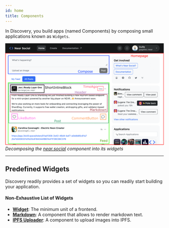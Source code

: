 ```yaml
---
id: home
title: Components
---
```


In Discovery, you build apps (named Components) by composing small applications known as `Widgets`.

![widgets](https://github.com/gagdiez/near-social-knowledge/raw/main/imgs/widgets.png)
*Decomposing the [near.social](https://near.social) component into its widgets*

---

## Predefined Widgets
Discovery readily provides a set of widgets so you can readily start building your application.

#### Non-Exhaustive List of Widgets 
- **[Widget](./widget.md)**: The minimum unit of a frontend.
- **[Markdown](./markdown.md)**: A component that allows to render markdown text.
- **[IPFS Uploader](./ipfsimageupload.md)**: A component to upload images into IPFS.